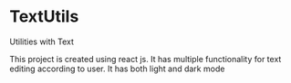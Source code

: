 # TextUtils
 Utilities with Text

 This project is created using react js. It has multiple functionality for text editing according to user. It has both light and dark mode
